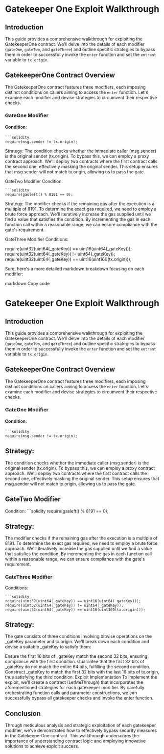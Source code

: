# Gatekeeper One Exploit Walkthrough

## Introduction

This guide provides a comprehensive walkthrough for exploiting the GatekeeperOne contract. We'll delve into the details of each modifier (`gateOne`, `gateTwo`, and `gateThree`) and outline specific strategies to bypass them in order to successfully invoke the `enter` function and set the `entrant` variable to `tx.origin`.

## GatekeeperOne Contract Overview

The GatekeeperOne contract features three modifiers, each imposing distinct conditions on callers aiming to access the `enter` function. Let's examine each modifier and devise strategies to circumvent their respective checks.

### GateOne Modifier

#### Condition:
    ```solidity
    require(msg.sender != tx.origin);

Strategy:
The condition checks whether the immediate caller (msg.sender) is the original sender (tx.origin). To bypass this, we can employ a proxy contract approach. We'll deploy two contracts where the first contract calls the second one, effectively masking the original sender. This setup ensures that msg.sender will not match tx.origin, allowing us to pass the gate.

GateTwo Modifier
Condition:

    ```solidity
    require(gasleft() % 8191 == 0);

Strategy:
The modifier checks if the remaining gas after the execution is a multiple of 8191. To determine the exact gas required, we need to employ a brute force approach. We'll iteratively increase the gas supplied until we find a value that satisfies the condition. By incrementing the gas in each function call within a reasonable range, we can ensure compliance with the gate's requirement.

GateThree Modifier
Conditions:

require(uint32(uint64(_gateKey)) == uint16(uint64(_gateKey)));
require(uint32(uint64(_gateKey)) != uint64(_gateKey));
require(uint32(uint64(_gateKey)) == uint16(uint160(tx.origin)));



Sure, here's a more detailed markdown breakdown focusing on each modifier:

markdown
Copy code
# Gatekeeper One Exploit Walkthrough

## Introduction

This guide provides a comprehensive walkthrough for exploiting the GatekeeperOne contract. We'll delve into the details of each modifier (`gateOne`, `gateTwo`, and `gateThree`) and outline specific strategies to bypass them in order to successfully invoke the `enter` function and set the `entrant` variable to `tx.origin`.

## GatekeeperOne Contract Overview

The GatekeeperOne contract features three modifiers, each imposing distinct conditions on callers aiming to access the `enter` function. Let's examine each modifier and devise strategies to circumvent their respective checks.

### GateOne Modifier

#### Condition:
    ```solidity
    require(msg.sender != tx.origin);
    
## Strategy:
The condition checks whether the immediate caller (msg.sender) is the original sender (tx.origin). To bypass this, we can employ a proxy contract approach. We'll deploy two contracts where the first contract calls the second one, effectively masking the original sender. This setup ensures that msg.sender will not match tx.origin, allowing us to pass the gate.

## GateTwo Modifier
Condition:
    ```solidity
    require(gasleft() % 8191 == 0);

## Strategy:
The modifier checks if the remaining gas after the execution is a multiple of 8191. To determine the exact gas required, we need to employ a brute force approach. We'll iteratively increase the gas supplied until we find a value that satisfies the condition. By incrementing the gas in each function call within a reasonable range, we can ensure compliance with the gate's requirement.

### GateThree Modifier
Conditions:

    ```solidity
    require(uint32(uint64(_gateKey)) == uint16(uint64(_gateKey)));
    require(uint32(uint64(_gateKey)) != uint64(_gateKey));
    require(uint32(uint64(_gateKey)) == uint16(uint160(tx.origin)));
    
## Strategy:
The gate consists of three conditions involving bitwise operations on the _gateKey parameter and tx.origin. We'll break down each condition and devise a suitable _gateKey to satisfy them:

Ensure the first 16 bits of _gateKey match the second 32 bits, ensuring compliance with the first condition.
Guarantee that the first 32 bits of _gateKey do not match the entire 64 bits, fulfilling the second condition.
Construct _gateKey to match the first 32 bits with the last 16 bits of tx.origin, thus satisfying the third condition.
Exploit Implementation
To implement the exploit, we'll create a contract (LetMeThrough) that incorporates the aforementioned strategies for each gatekeeper modifier. By carefully orchestrating function calls and parameter constructions, we can successfully bypass all gatekeeper checks and invoke the enter function.

## Conclusion
Through meticulous analysis and strategic exploitation of each gatekeeper modifier, we've demonstrated how to effectively bypass security measures in the GatekeeperOne contract. This walkthrough underscores the importance of understanding contract logic and employing innovative solutions to achieve exploit success.
